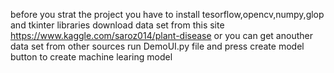 before you strat the project you have to install tesorflow,opencv,numpy,glop and tkinter libraries
download data set from this site https://www.kaggle.com/saroz014/plant-disease or you can get anouther data set from other sources
run DemoUI.py file and press create model button to create machine learing model
